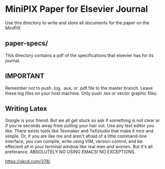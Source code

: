 # MiniPIX Paper for Elsevier Journal

Use this directory to write and store all documents for the paper on the MiniPIX 

## paper-specs/ 

This directory contains a pdf of the specifications that elsevier has for its journal. 

## IMPORTANT

Remember not to push .log, .aux, or .pdf file to the master branch. Leave these log files on your host machine. Only push .tex or vector graphic files. 

## Writing Latex

Google is your friend. But we all get stuck so ask if something is not clear or if you're seconds away from pulling your hair out. Use any text editor you like. There exists tools like Texmaker and TeXstudio that make it nice and simple. Or, if you are like me and aren't afraid of a little command-line interface, you can compile, write using VIM, version control, and be effecient  all in your terminal window like real men and women. But it's all preferance. ABSOLUTELY NO USING EMACS! NO EXCEPTIONS.









https://xkcd.com/378/
